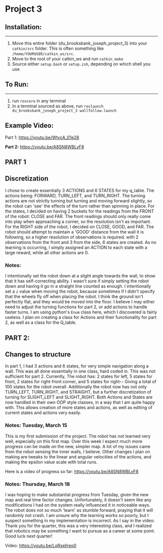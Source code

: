 # Project 3

## Installation:
***
1. Move this entire folder (du_brooksbank_joseph_project_3) into your `catkin/src` folder. This is often something like 
`/home/YOURUSER/catkin_ws/src`.
2. Move to the root of your catkin_ws and run `catkin_make`
3. Source either `setup.bash` or `setup.zsh`, depending on which shell you use 

## To Run:
***
1. run `roscore` in any terminal
2. In a terminal sourced as above, run `roslaunch du_brooksbank_joseph_project_3 wallfollow.launch`

## Example Video:
Part 1:
https://youtu.be/WtvcA_01e28

**Part 2:**
https://youtu.be/A8SN8WBLvF8




 ## PART 1
## Discretization
I chose to create essentially 3 ACTIONS and 6 STATES for my q_table. The actions being: FORWARD, TURN_LEFT, and TURN_RIGHT.
The turning actions are not strictly turning but turning and moving forward slightly, so the robot can 'see' the effects of the turn
rather than spinning in place. For the states, I decided on having 2 buckets for the readings from the FRONT of the robot:
CLOSE and FAR. The front readings should only really come into play when approaching a corner, so the resolution isn't
as important. For the RIGHT side of the robot, I decided on CLOSE, GOOD, and FAR. The robot should attempt to maintain a 
'GOOD' distance from the wall it is following, so a higher resolution of observations is required. with 2 observations 
from the front and 3 from the side, 6 states are created. As no learning is occurring, I simply assigned an ACTION to 
each state with a large reward, while all other actions are 0. 
### Notes:
I intentionally set the robot down at a slight angle towards the wall, to show that it has self-correcting ability.
I wasn't sure if simply setting the robot down and having it go in a straight line counted as enough.
I intentionally set a `z` value when moving the robot, because sometimes if I didn't specify that the wheels fly off
when placing the robot. I think the ground isn't perfectly flat, and they would be moved into the floor. 
I believe I may either need to adjust the turning functions for part 2, or add actions to handle faster turns.
I am using python's `Enum` class here, which I discovered is fairly useless. I plan on creating a class for Actions and
their functionality for part 2, as well as a class for the Q_table.


## PART 2:
## Changes to structure
In part 1, I had 3 actions and 6 states, for very simple navigation along a wall. This was all done essentially in
one class, hard coded in. This was not sufficient for part 2. Currently, The robot has: 2 states for left, 5 states for 
front, 2 states for right-front corner, and 5 states for right-- Giving a total of 100 states for the robot overall. Additionally
the robot now has not only TURN_LEFT, TURN_RIGHT, and STRAIGHT, but a further discretization of turning for SLIGHT_LEFT
and SLIGHT_RIGHT. Both Actions and States are now handled in their own OOP style classes, in a way that I am quite happy with. 
This allows creation of more states and actions, as well as editing of current states and actions very easily. 

### Notes: Tuesday, March 15
This is my first submission of the project. The robot has not learned very well, especially on this first map. Over this
week I expect much more progress can be made on the new, simpler map. A lot of my issues came from the robot sensing 
the inner walls, I believe. Other changes I plan on making are tweaks to the linear and angular velocities of the actions,
and making the epsilon value scale with total runs.

Here is a video of progress so far: https://youtu.be/A8SN8WBLvF8


### Notes: Thursday, March 18
I was hoping to make substantial progress from Tuesday, given the new map and real time factor changes. Unfortunately, 
it doesn't seem like any modifications I had on the system really influenced it in noticeable ways. The robot does not so
much 'learn' as stumble forward, praying that it will randomly not crash. I am unsure why the learning works so poorly,
but I suspect something in my implementation is incorrect. As I say in the video: Thank you for the quarter, this was a 
very interesting class, and I realized that robotics may be something I want to pursue as a career at some point. Good
luck next quarter!

Video: https://youtu.be/LqRxellreq0

































